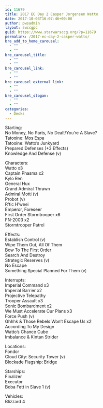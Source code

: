 ```yaml
---
id: 11679
title: 2017 EC Day 2 Casper Jorgensen Watto
date: 2017-10-03T16:07:46+00:00
author: pwsadmin
layout: swccgpc
guid: https://www.starwarsccg.org/?p=11679
permalink: /2017-ec-day-2-casper-watto/
bre_add_to_home_carousel:
  - ""
  - ""
bre_carousel_title:
  - ""
  - ""
bre_carousel_link:
  - ""
  - ""
bre_carousel_external_link:
  - ""
  - ""
bre_carousel_slogan:
  - ""
  - ""
categories:
  - Decks
---
```

Starting:  
No Money, No Parts, No Deal!/You’re A Slave?  
Tatooine: Mos Espa  
Tatooine: Watto’s Junkyard  
Prepared Defenses (+3 Effects)  
Knowledge And Defense (v)

Characters:  
Watto x3  
Captain Phasma x2  
Kylo Ren  
General Hux  
Grand Admiral Thrawn  
Admiral Motti (v)  
Probot (v)  
R’tic H’weei  
Emperor, Foreseer  
First Order Stormtrooper x6  
FN-2003 x2  
Stormtrooper Patrol

Effects:  
Establish Control (v)  
Wipe Them Out, All Of Them  
Bow To The First Order  
Search And Destroy  
Strategic Reserves (v)  
No Escape  
Something Special Planned For Them (v)

Interrupts:  
Imperial Command x3  
Imperial Barrier x2  
Projective Telepathy  
Trooper Assault x3  
Sonic Bombardment x2  
We Must Accelerate Our Plans x3  
Force Push (v)  
Ghhhk & Those Rebels Won’t Escape Us x2  
According To My Design  
Watto’s Chance Cube  
Imbalance & Kintan Strider

Locations:  
Fondor  
Cloud City: Security Tower (v)  
Blockade Flagship: Bridge

Starships:  
Finalizer  
Executor  
Boba Fett in Slave 1 (v)

Vehicles:  
Blizzard 4